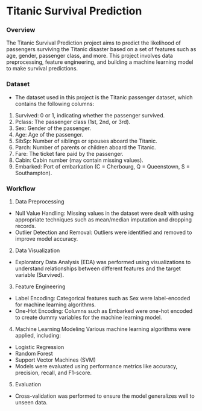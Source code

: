 # Titanic Survival Prediction

### Overview
The Titanic Survival Prediction project aims to predict the likelihood of passengers surviving the Titanic disaster based on a set of features such as age, gender, passenger class, and more. This project involves data preprocessing, feature engineering, and building a machine learning model to make survival predictions.

### Dataset
- The dataset used in this project is the Titanic passenger dataset, which contains the following columns:
1. Survived: 0 or 1, indicating whether the passenger survived.
2. Pclass: The passenger class (1st, 2nd, or 3rd).
3. Sex: Gender of the passenger.
4. Age: Age of the passenger.
5. SibSp: Number of siblings or spouses aboard the Titanic.
6. Parch: Number of parents or children aboard the Titanic.
7. Fare: The ticket fare paid by the passenger.
8. Cabin: Cabin number (may contain missing values).
9. Embarked: Port of embarkation (C = Cherbourg, Q = Queenstown, S = Southampton).

### Workflow
1. Data Preprocessing
- Null Value Handling: Missing values in the dataset were dealt with using appropriate techniques such as mean/median imputation and dropping records.
- Outlier Detection and Removal: Outliers were identified and removed to improve model accuracy.

2. Data Visualization
- Exploratory Data Analysis (EDA) was performed using visualizations to understand relationships between different features and the target variable (Survived).

3. Feature Engineering
- Label Encoding: Categorical features such as Sex were label-encoded for machine learning algorithms.
- One-Hot Encoding: Columns such as Embarked were one-hot encoded to create dummy variables for the machine learning model.

4. Machine Learning Modeling
Various machine learning algorithms were applied, including:
- Logistic Regression
- Random Forest
- Support Vector Machines (SVM)
- Models were evaluated using performance metrics like accuracy, precision, recall, and F1-score.

5. Evaluation
- Cross-validation was performed to ensure the model generalizes well to unseen data.

